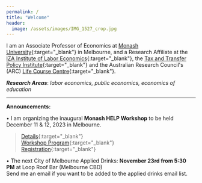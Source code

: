 ```yaml
---
permalink: /
title: "Welcome"
header:
  image: /assets/images/IMG_1527_crop.jpg
---
```


I am an Associate Professor of Economics at [Monash University](https://research.monash.edu/en/persons/stefanie-fischer){:target="_blank"} in Melbourne, and a Research Affiliate at the [IZA Institute of Labor Economics](https://www.iza.org/){:target="_blank"}, the [Tax and Transfer Policy Institute](https://taxpolicy.crawford.anu.edu.au/){:target="_blank"} and the Australian Research Council's (ARC) [Life Course Centre](https://lifecoursecentre.org.au/){:target="_blank"}.

***Research Areas***: *labor economics, public economics, economics of education*

---


**Announcements:**

•	I am organizing the inaugural **Monash HELP Workshop** to be held December 11 & 12, 2023 in Melbourne. 
>[Details](/assets/docs/xx.pdf){:target="_blank"}\
>[Workshop Program](/assets/docs/xx.pdf){:target="_blank"}\
>[Registration]( https://events.humanitix.com/monash-help-workshop){:target="_blank"}

•	The next City of Melbourne Applied Drinks: **November 23rd from 5:30 PM** at Loop Roof Bar (Melbourne CBD)\
Send me an email if you want to be added to the applied drinks email list.


